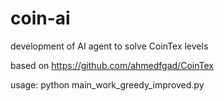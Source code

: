 # coin-ai

development of AI agent to solve CoinTex levels

based on https://github.com/ahmedfgad/CoinTex

usage: python main_work_greedy_improved.py
